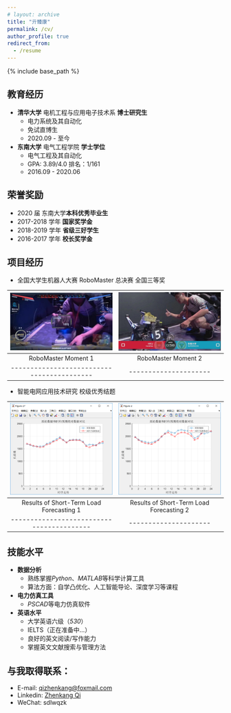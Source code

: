 ```yaml
---
# layout: archive
title: "亓臻康"
permalink: /cv/
author_profile: true
redirect_from:
  - /resume
---
```


{% include base_path %}

## 教育经历

- **清华大学** 电机工程与应用电子技术系 **博士研究生**
  - 电力系统及其自动化
  - 免试直博生
  - 2020.09 - 至今
- **东南大学** 电气工程学院 **学士学位**
  - 电气工程及其自动化
  - GPA: 3.89/4.0 排名：1/161
  - 2016.09 - 2020.06

## 荣誉奖励

- 2020 届 东南大学**本科优秀毕业生**
- 2017-2018 学年 **国家奖学金**
- 2018-2019 学年 **省级三好学生**
- 2016-2017 学年 **校长奖学金**

## 项目经历

- 全国大学生机器人大赛 RoboMaster 总决赛 全国三等奖

| ![RoboMaster](../images/robomaster02.jpg)  | ![RoboMaster](../images/robomaster01.jpg) |
| :----------------------------------------: | :---------------------------------------: |
|            RoboMaster Moment 1             |            RoboMaster Moment 2            |
| ------------------------------------------ |           ---------------------           |

- 智能电网应用技术研究 校级优秀结题

| ![RoboMaster](../images/loadforecasting01.png) | ![RoboMaster](../images/loadforecasting02.png) |
| :--------------------------------------------: | :--------------------------------------------: |
|    Results of Short-Term Load Forecasting 1    |    Results of Short-Term Load Forecasting 2    |
|   -----------------------------------------    |             ---------------------              |

## 技能水平

- **数据分析**
  - 熟练掌握*Python*、*MATLAB*等科学计算工具
  - 算法方面：自学凸优化、人工智能导论、深度学习等课程
- **电力仿真工具**
  - *PSCAD*等电力仿真软件
- **英语水平**
  - 大学英语六级（_530_）
  - IELTS（正在准备中…）
  - 良好的英文阅读/写作能力
  - 掌握英文文献搜索与管理方法

## 与我取得联系：

- E-mail: [qizhenkang@foxmail.com](mailto:qizhenkang@foxmail.com)
- Linkedin: [Zhenkang Qi](https://www.linkedin.com/in/qizhenkang/)
- WeChat: sdlwqzk
<!-- - Phone: +86-18801380634 -->
